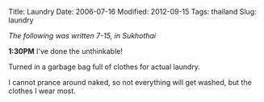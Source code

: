Title: Laundry
Date: 2006-07-16
Modified: 2012-09-15
Tags: thailand
Slug: laundry

<em>The following was written 7-15, in Sukhothai</em>

<strong>1:30PM</strong>
I've done the unthinkable!

Turned in a garbage bag full of clothes for actual laundry.

I cannot prance around naked, so not everything will get washed, but the clothes I wear most.
